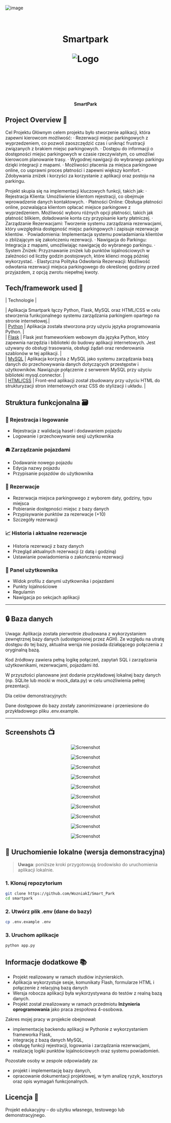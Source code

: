 ![image](projekt/static/logo.jpg)
<h1 align="center">

<br>
 Smartpark
<p align="center">
<img src="projekt/static/SP.jpg"  alt="Logo">
</p>

<br>

<br>

</h1>

<h4 align="center">SmartPark</h4>

<p align="center">
  <a >
   
  </a>
</p>

## Project Overview 🎉

Cel Projektu
Głównym celem projektu było stworzenie aplikacji, która zapewni kierowcom możliwość:
·	Rezerwacji miejsc parkingowych z wyprzedzeniem, co pozwoli zaoszczędzić czas i uniknąć frustracji związanych z brakiem miejsc parkingowych.
·	Dostępu do informacji o dostępności miejsc parkingowych w czasie rzeczywistym, co umożliwi kierowcom planowanie trasy.
·	Wygodnej nawigacji do wybranego parkingu dzięki integracji z mapami.
·	Możliwości płacenia za miejsca parkingowe online, co usprawni proces płatności i zapewni większy komfort.
·	Zdobywania zniżek i korzyści za korzystanie z aplikacji oraz postoju na parkingu.

Projekt skupia się na implementacji kluczowych funkcji, takich jak:
·	Rejestracja Klienta: Umożliwienie klientom rejestracji, co obejmuje wprowadzenie danych kontaktowych.
·	Płatności Online: Obsługa płatności online, pozwalająca klientom opłacać miejsce parkingowe z wyprzedzeniem. Możliwość wyboru różnych opcji płatności, takich jak płatność blikiem, doładowanie konta czy przypisanie karty płatniczej.
·	Zarządzanie Rezerwacjami: Tworzenie systemu zarządzania rezerwacjami, który uwzględnia dostępność miejsc parkingowych i zapisuje rezerwacje klientów.
·	Powiadomienia: Implementacja systemu powiadamiania klientów o zbliżającym się zakończeniu rezerwacji.
·	Nawigacja do Parkingu: Integracja z mapami, umożliwiając nawigację do wybranego parkingu.
·	System Zniżek: Przyznawanie zniżek lub punktów lojalnościowych w zależności od liczby godzin postojowych, które klienci mogą później wykorzystać.
·	Elastyczna Polityka Odwołania Rezerwacji: Możliwość odwołania rezerwacji miejsca parkingowego do określonej godziny przed przyjazdem, z opcją zwrotu niepełnej kwoty.


## Tech/framework used 🔧

| Technologie                                             |                                  

| Aplikacja Smartpark łączy Python, Flask, MySQL oraz HTML/CSS w celu stworzenia funkcjonalnego systemu zarządzania parkingiem opartego na stronie internetowej.|<br>
| [Python](X)                           | Aplikacja została stworzona przy użyciu języka programowania Python.  |<br>
| [Flask](X)                           |  Flask jest frameworkiem webowym dla języka Python, który zapewnia narzędzia i biblioteki do budowy aplikacji internetowych. Jest używany do obsługi trasowania, obsługi żądań oraz renderowania szablonów w tej aplikacji.   |<br>
| [MySQL](X)                           | Aplikacja korzysta z MySQL jako systemu zarządzania bazą danych do przechowywania danych dotyczących przestępstw i użytkowników. Nawiązuje połączenie z serwerem MySQL przy użyciu biblioteki mysql.connector.  |<br>
| [HTML/CSS](X)                           | Front-end aplikacji został zbudowany przy użyciu HTML do strukturyzacji stron internetowych oraz CSS do stylizacji i układu.  |

## Struktura funkcjonalna 🗃️ 

### 🔐 Rejestracja i logowanie

- Rejestracja z walidacją haseł i dodawaniem pojazdu
- Logowanie i przechowywanie sesji użytkownika

### 🚘 Zarządzanie pojazdami

- Dodawanie nowego pojazdu
- Edycja nazwy pojazdu
- Przypisanie pojazdów do użytkownika

### 📅 Rezerwacje

- Rezerwacja miejsca parkingowego z wyborem daty, godziny, typu miejsca
- Pobieranie dostępności miejsc z bazy danych
- Przypisywanie punktów za rezerwacje (+10)
- Szczegóły rezerwacji

### 📈 Historia i aktualne rezerwacje

- Historia rezerwacji z bazy danych
- Przegląd aktualnych rezerwacji (z datą i godziną)
- Ustawianie powiadomienia o zakończeniu rezerwacji

### 🧑 Panel użytkownika

- Widok profilu z danymi użytkownika i pojazdami
- Punkty lojalnościowe
- Regulamin
- Nawigacja po sekcjach aplikacji

---

## 🔒 Baza danych

Uwaga: Aplikacja została pierwotnie zbudowana z wykorzystaniem zewnętrznej bazy danych (udostępnionej przez AGH). Ze względu na utratę dostępu do tej bazy, aktualna wersja nie posiada działającego połączenia z oryginalną bazą.

Kod źródłowy zawiera pełną logikę połączeń, zapytań SQL i zarządzania użytkownikami, rezerwacjami, pojazdami itd.

W przyszłości planowane jest dodanie przykładowej lokalnej bazy danych (np. SQLite lub mocki w mock_data.py) w celu umożliwienia pełnej prezentacji.

Dla celów demonstracyjnych:

Dane dostępowe do bazy zostały zanonimizowane i przeniesione do przykładowego pliku .env.example.

---

## Screenshots 📺

<p align="center">
    <img src="ss2.png" alt="Screenshot">
</p>

<p align="center">
    <img src="ss1.png" alt="Screenshot">
</p>

<p align="center">
    <img src="regulamin.png" alt="Screenshot">
</p>

<p align="center">
    <img src="profil.png" alt="Screenshot">
</p>

<p align="center">
    <img src="pkt.png" alt="Screenshot">
</p>
<p align="center">
    <img src="rezerwacja.png" alt="Screenshot">
</p>
<p align="center">
    <img src="płatnosc.png" alt="Screenshot">
</p>
<p align="center">
    <img src="szczegoly.png" alt="Screenshot">
</p>
<p align="center">
    <img src="aktualne.png" alt="Screenshot">
</p>
<p align="center">
    <img src="historia.png" alt="Screenshot">
</p>

## 🧪 Uruchomienie lokalne (wersja demonstracyjna)

> **Uwaga**: poniższe kroki przygotowują środowisko do uruchomienia aplikacji lokalnie.

### 1. Klonuj repozytorium

```bash
git clone https://github.com/WozniakI/Smart_Park
cd smartpark
```

### 2. Utwórz plik .env (dane do bazy)
```bash
cp .env.example .env
```
### 3. Uruchom aplikacje

```bash
python app.py
```

## Informacje dodatkowe 📚

- Projekt realizowany w ramach studiów inżynierskich.
- Aplikacja wykorzystuje sesje, komunikaty Flash, formularze HTML i połączenie z relacyjną bazą danych
- Wersja robocza aplikacji była wykorzystywana do testów z realną bazą danych.
- Projekt został zrealizowany w ramach przedmiotu **Inżynieria oprogramowania** jako praca zespołowa 4-osobowa.

Zakres mojej pracy w projekcie obejmował:  
- implementację backendu aplikacji w Pythonie z wykorzystaniem frameworka Flask,  
- integrację z bazą danych MySQL,  
- obsługę funkcji rejestracji, logowania i zarządzania rezerwacjami,  
- realizację logiki punktów lojalnościowych oraz systemu powiadomień.

Pozostałe osoby w zespole odpowiadały za:  
- projekt i implementację bazy danych,  
- opracowanie dokumentacji projektowej, w tym analizę ryzyk, kosztorys oraz opis wymagań funkcjonalnych.

## Licencja 📜 
Projekt edukacyjny – do użytku własnego, testowego lub demonstracyjnego.


